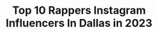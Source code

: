 ---
title: Top 10 Rappers Instagram Influencers In Dallas in 2023
description: >-
  Find top rappers Instagram influencers in Dallas in 2023. Most popular hashtags: #dallas #hiphop #rapper #music.
platform: Instagram
hits: 18
text_top: Discover the top-rated Instagram profiles on inBeat.
text_bottom: Our database aggregates 18 Instagram influencers like this in Dallas, United States for you to collaborate.
profiles:
  - username: "cstruggs232"
    fullname: >-
      C.Struggs
    bio: >-
      "hardest rapper out of Dallas Tx" 75232 da zip booking CloneFreeMusic@gmail.com leave name n # #CFG #Blackbottleboys #TripleD
    location: "United States"
    followers: 113661
    engagement: 96
    commentsToLikes: 0.026596
    id: ck5bvei0fjhz20i11umykliwp
    verified: false
    hashtags: "#clonefree, #llcstruggs, #bluefriday, #longlivecstruggs"
  - username: "tynsekhe"
    fullname: >-
      Big Tycoon
    bio: >-
      Blessed and thankful for each day God has given me on Earth. #Family🇳🇬🇱🇷 #Life #TyNfoundation #tycooncommission #billsmafia #buffalobills
    location: "United States"
    followers: 10427
    engagement: 531
    commentsToLikes: 0.048209
    id: ck14k7y7co6u60i1951j9tu38
    verified: true
    hashtags: "#repost, #billsmafia, #nfl, #buffalobills"
  - username: "nfe.nrmn"
    fullname: >-
      N.R.M.N
    bio: >-
      📍SAUGA Music on all platforms !! University Of Toronto Graduate 🎓 For all inquiries : corey.williams@mail.utoronto.ca
    location: "United States"
    followers: 2164
    engagement: 1465
    commentsToLikes: 0.108972
    id: ckf5wzdwltrnj0j238d9rsrj8
    verified: false
    hashtags: "#rap, #artist, #explore, #musician"
  - username: "katarina.arriaga.music"
    fullname: >-
      Katarina Arriaga
    bio: >-
      Dedicated to my craft & spreading love to my community•VivaMexico•Check out my blog and merchandise! 👇 “My Type” OTW
    location: "United States"
    followers: 14446
    engagement: 1170
    commentsToLikes: 0.060840
    id: ck6u433xo1err0j7199makhlw
    verified: false
    hashtags: "#femalerapper, #independentwoman, #newmusic, #hiphoplatino"
  - username: "don_chief_"
    fullname: >-
      The DonTheChief
    bio: >-
      -TalkYoShitEnt 🗣🎤 -Freestyle Page @donchiefx -C.R.E.A.M.💰💸 -50$ features 🔥
    location: "United States"
    followers: 4981
    engagement: 656
    commentsToLikes: 0.106650
    id: ck0w2r108pr8c0i19iwqhzopa
    verified: false
    hashtags: "#fwm, #rap, #mixtape, #undergroundrap"
  - username: "cassimonae"
    fullname: >-
      𝓒𝓪𝓼𝓼𝓲 𝓜𝓸𝓷𝓪𝓮
    bio: >-
      @onenonlycassi ✨ Dallas, TX 📍 📷 Published Model 👻Snapchat: cassiimonae 👻 💌 Email for booking +rates (collabs) cassi.monae@yahoo.com or DM
    location: "United States"
    followers: 6434
    engagement: 1129
    commentsToLikes: 0.035543
    id: ck5hocasspbc40i115patezsl
    verified: false
    hashtags: "#ambassador, #likesforlikesback, #influencer, #latinas"
  - username: "mack_a_fool"
    fullname: >-
      Mack
    bio: >-
      👑 🐐"Fuck boundaries"🐐👑 Comedian/Actor/Rapper/Writer
    location: "United States"
    followers: 62721
    engagement: 136
    commentsToLikes: 0.156364
    id: ck8t2j8i9zpgr0j78gjpsiy24
    verified: false
    hashtags: "#exploremore, #rap, #mackafool, #funny"
  - username: "blackzeusfit"
    fullname: >-
      MarlonMTV
    bio: >-
      Rapper/Bodybuilder IGTV: For Music Videos Online Strength Training: ztrainfit.com Events: bookingblackzeus@gmail.com Tv/Film Mgmt: shaun@cairo-ent.com
    location: "United States"
    followers: 15113
    engagement: 508
    commentsToLikes: 0.041629
    id: ck6tmu26v8j890j715mzl72ho
    verified: false
    hashtags: "#gymmotivation, #legday, #gymlife, #dallas"
  - username: "breeebomb"
    fullname: >-
      BreeeBand$
    bio: >-
      👑 || 💕 Southern Bell Raising Hell DTX ✈️ HTX || Pretty Paid ENT 🎀 PVCHEER 💜 💛 #PVAMU . Follow my music page @prettypaid.ent #Model #Rapper #Music
    location: "United States"
    followers: 6670
    engagement: 500
    commentsToLikes: 0.067856
    id: ckap1efy7u8q10i78p10cs349
    verified: false
    hashtags: "#blackgirl, #houstonbeauty, #heels, #houstonlashextensions"
  - username: "kwdstyle"
    fullname: >-
      Customade Original Style💎
    bio: >-
      New (Men’s collection ) Detroit 15yrs Popular with “Ladies who lunch" Knit Designer to the Stars n women of all curves! (Premium Quality Only)
    location: "United States"
    followers: 35838
    engagement: 108
    commentsToLikes: 0.133275
    id: ck5q1i7pub3up0i11h9fygy6h
    verified: false
    hashtags: "#cardib, #atlanta, #versace, #coronavirus"
---